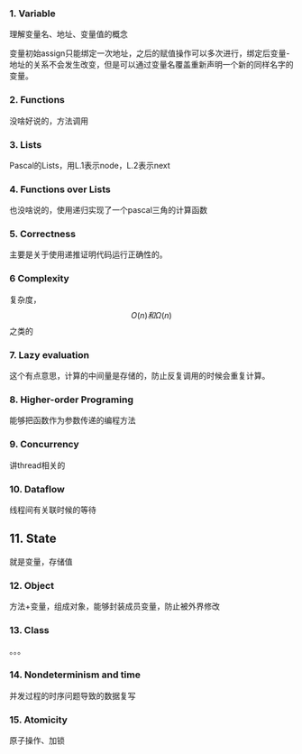 ### 1. Variable

理解变量名、地址、变量值的概念

变量初始assign只能绑定一次地址，之后的赋值操作可以多次进行，绑定后变量-地址的关系不会发生改变，但是可以通过变量名覆盖重新声明一个新的同样名字的变量。

### 2. Functions

没啥好说的，方法调用

### 3. Lists

Pascal的Lists，用L.1表示node，L.2表示next

### 4. Functions over Lists

也没啥说的，使用递归实现了一个pascal三角的计算函数

### 5. Correctness

主要是关于使用递推证明代码运行正确性的。

### 6 Complexity

复杂度，$$O(n) 和\Omega(n)$$ 之类的

### 7. Lazy evaluation

这个有点意思，计算的中间量是存储的，防止反复调用的时候会重复计算。

### 8. Higher-order Programing

能够把函数作为参数传递的编程方法

### 9. Concurrency

讲thread相关的

### 10. Dataflow

线程间有关联时候的等待

## 11. State

就是变量，存储值

### 12. Object

方法+变量，组成对象，能够封装成员变量，防止被外界修改

### 13. Class

。。。

### 14. Nondeterminism and time

并发过程的时序问题导致的数据复写

### 15. Atomicity

原子操作、加锁